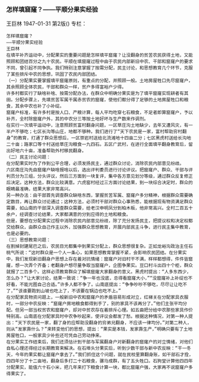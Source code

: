 ### 怎样填窟窿？——平顺分果实经验
王巨林
1947-01-31
第2版()
专栏：

    怎样填窟窿？
    ——平顺分果实经验
    王巨林
    在填平补齐运动中，分配果实的重要问题是怎样填平窟窿？让没翻身的贫苦农民获得土地，又能照顾和团结百分之九十农民。平顺在填窟窿过程中由于农民内部新旧中农、干部和窟窿户的要求不同，曾引起不同争执。我们特别注意掌握了按需分配，民主讨论，和思想教育几个环节，克服了某些排斥中农的思想，巩固了农民内部团结。
    （一）分配果实要掌握填平窟窿原则，有重点的分配，并照顾一般。土地房屋牲口先尽窟窿户，其余照顾全体农民，干部和群众一样，贫户多得富裕户少得。
    许多村都实行了缺啥补啥、按需分配办法，在群众中明确分果实是为了填平窟窿实现耕者有其田。分配步骤上，先填贫苦军属干属赤贫农的窟窿，使他们都分得了足够的土地房屋牲口和粮食，其余中农也补了小补绽。
    窟窿户标准，有许多村是按人口、产粮计算，每人平均吃穿七石粮食，不足者即算窟窿户，予以补齐，全村除窟窿户外，其的中农分三等按土地好坏与生产数来作调剂。
    在实行一次填平运动中，注意照顾贫富村翻身问题，一区草庄沟土地缺少，去年又遭风灾，有一半户不够吃；七区长沟等山庄，地都不够种。我们进行了“天下农民是一家，富村帮助穷村翻身”的教育，打通了群众思想后，一区崇岩村送给北流滩地十四亩二分；七区黑虎村送给长沟地二十亩；路家口等十村送给草庄沟粮食一九四石。五区广武村，在进行全面填平翻身教育后，留出好地六十亩，准备帮助外村移民翻身。
    （二）民主讨论问题：
    在分配果实时为了作到公平合理，必须发扬民主，通过群众讨论，消除农民内部意见纷歧。
    六区南庄沟先由窟窿户缺啥报啥以后，选出评判委员进行讨论评议。把窟窿户、群众、干部与评判员分为三组，分头评议，然后三方面到一块复评，集中各方意见划分等级，通过群众反复修正后决定。这种方法，群众比较满意。六虎窑村经过三方面讨论结果，到一块综合决定时，群众的眼睛最准确，结果大家非常高兴。
    另一种办法：由干部首先调查群众缺啥东西，掌握贫苦军属、窟窿户多分精神，根据群众需要确定数目，再让群众讨论通过；这种方法，必须村干部对群众心事熟悉，能根据现有物资满足群众需要，如山南的干部深入调查群众需要，给老汉申明凤分到柏木板，他非常高兴。全村二百五十余户，经调查讨论结果，大家都满意的分到应得的土地和粮食。
    但是，要想在分配果实过程中消除农民内部意见纷歧，除了充分发扬民主，把提议权和决定权都交给群众，由群众自己作主以外，加强群众思想教育，开展内部民主斗争，进行民主集中教育，也是必要的。
    （三）思想教育问题：
    在割掉封建尾巴之后，农民目光都集中到果实分配上，群众思想很复杂。正如龙峪沟政治主任石桃气所说：“这时群众是一个人一条心，如果思想教育掌握不紧，会影响农民团结。在分果实中，我们发现新旧翻身户思想上存在着对抗情绪：窟窿户对旧村干不满，样样都想得，件件皆窟窿，想一次弄个齐备；老翻身户想尽量争取当窟窿户，企图争果实。豆口村斗出四十个柜，群众就报了二百多个。这样必须教育群众了解填窟窿大家翻身的意义。黑虎村提出：“人多东西少，怎么办？”让大家讨论，结果一致说：“争一年也没底，总得看窟窿大小，”“没窟窿补上补绽也不好看，不能光图自己合适。”许多人都不争了。山南底提出：“争争吵吵不够吃，尽尽让让吃不了，”“该谁要跑到山坡也吃上了，不该要在锅边也吃不上。”
    在分配家具物资问题上，一般新旧中农和窟窿户的矛盾容易形成对立，红梯关在分配家具衣服时，一部分中农反映：“窟窿户房地粮食都得到手了，别的家具不该再分了。”他们主张平均分配。但另一部当权贫农和窟窿户，却对中贫农存在着排斥心理。如五曲把分给中农那些家具作价特别高。山南底在分配家具时中农争吵起来，使评议会都发了愁。根据这种情况，对第一种人提出：“天下农民是一家，翻了身的应帮助没翻身的穷弟兄翻身，不应该一律均分。”对第二种人，则从“发家靠什么？”来转变他们的思想，提出：“果实是本钱，发家靠生产，”明确只要有了土地房屋牲口，一般家具少补些还可凭自己劳动挣来。
    在分果实工作结束后，我们还须估计到干部与军属翻身户对新翻身的窟窿户的对立情绪，对他们自私心理还得经过长期教育来解决。在石埠头分果实后，听到少数干部与新中农反映：“干一冬天，今年的果实都让窟窿户拿去了。”我们抓住这个问题，就在民校里算翻身账，如干部石才拴，四四年分了十二亩地，翻身后多打二十石粮食，骡马成群，有了五头牲口。石狗堂计算他四四年分配果实，能值六十石小米，把几年来打下粮食计算一块，都比窟窿户强，大家再不说窟窿户多得果实了。
